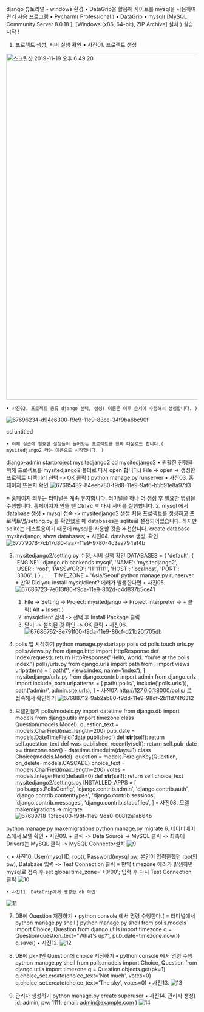 django 튜토리얼 - windows 환경
	• DataGrip을 활용해 사이트를 mysql을 사용하여 관리
사용 프로그램
	• Pycharm( Professional )
	• DataGrip
	• mysql( [MySQL Community Server 8.0.18 ], [Windows (x86, 64-bit), ZIP Archive] 설치 )
실습 시작 !
1. 프로젝트 생성, 서버 실행 확인
	• 사진01. 프로젝트 생성
  <img width="910" alt="스크린샷 2019-11-19 오후 6 49 20" src="https://user-images.githubusercontent.com/49246977/69136075-8f92fd00-0afd-11ea-8fb8-5cd6d30e8ec4.png">

	• 사진02. 프로젝트 종류 django 선택, 생성( 이름은 이후 순서에 수정해서 생성합니다. )
  ![67696234-d94e6300-f9e9-11e9-83ce-34f9ba6bc90f](https://user-images.githubusercontent.com/49246977/69136262-e26cb480-0afd-11ea-9b7e-285a0a6391a5.png)
  
cd untitled

	• 이제 실습에 필요한 설정들이 들어있는 프로젝트를 진짜 다운로드 합니다.( mysitedjango2 라는 이름으로 시작합니다. )
django-admin startproject mysitedjango2
cd mysitedjango2
	• 원활한 진행을 위해 프로젝트를 mysitedjango2 폴더로 다시 open 합니다.( File -> open -> 생성한 프로젝트 디렉터리 선택 -> OK 클릭 )
  python manage.py runserver
	• 사진03. 홈페이지 뜨는지 확인
![67685482-84eeb780-f9d8-11e9-9af6-b5b91e8a97d3](https://user-images.githubusercontent.com/49246977/69136351-0fb96280-0afe-11ea-8d75-6af6638d5b5a.PNG)

※ 홈페이지 띄우는 터미널은 계속 유지합니다. 터미널을 하나 더 생성 후 필요한 명령을 수행합니다. 홈페이지가 안뜰 땐 Ctrl+c 후 다시 서버를 실행합니다.
2. mysql 에서 database 생성
	• mysql 접속 -> mysitedjango2 생성 처음 프로젝트를 생성하고 프로젝트명/setting.py 를 확인했을 때 databases는 sqlite로 설정되어있습니다. 하지만 sqlite는 테스트용이기 때문에 mysql을 사용할 것을 추천합니다.
create database mysitedjango;
show databases;
	• 사진04. database 생성, 확인
![67779076-7cb17d80-faa7-11e9-9780-4c3ea794e14b](https://user-images.githubusercontent.com/49246977/69136329-029c7380-0afe-11ea-8284-f2e416d6cc89.PNG)

3. mysitedjango2/setting.py 수정, 서버 실행 확인
DATABASES = {
    'default': {
        'ENGINE': 'django.db.backends.mysql',
        'NAME': 'mysitedjango2',
        'USER': 'root',
        'PASSWORD': '11111111',
        'HOST': 'localhost',
        'PORT': '3306',
    }
}
.
.
.
.
TIME_ZONE = 'Asia/Seoul'
python manage.py runserver
※ 만약 Did you install mysqlclient? 에러가 발생한다면
	• 사진05.
  ![67686723-7e613f80-f9da-11e9-802d-c4d837b5ce41](https://user-images.githubusercontent.com/49246977/69136406-22339c00-0afe-11ea-8af3-f9f9bed23c5e.PNG)

	1. File -> Setting -> Project: mysitedjango -> Project Interpreter -> + 클릭( Alt + Insert )
	2. mysqlclient 검색 -> 선택 후 Install Package 클릭
	3. 닫기 -> 설치된 것 확인 -> OK 클릭
	• 사진06.
![67686762-8e791f00-f9da-11e9-86cf-d21b20f705db](https://user-images.githubusercontent.com/49246977/69136430-2d86c780-0afe-11ea-934f-47f8c8e8c70c.PNG)

4. polls 앱 시작하기
python manage.py startapp polls
cd polls
touch urls.py
polls/views.py
from django.http import HttpResponse
def index(request):
    return HttpResponse("Hello, world. You're at the polls index.")
polls/urls.py
from django.urls import path
from . import views
urlpatterns = [
    path('', views.index, name='index'),
]
mysitedjango/urls.py
from django.contrib import admin
from django.urls import include, path
urlpatterns = [
    path('polls/', include('polls.urls')),
    path('admin/', admin.site.urls),
]
	• 사진07. http://127.0.0.1:8000/polls/ 로 접속해서 확인하기
![67688712-9ab2ab80-f9dd-11e9-98df-2b11d74f6312](https://user-images.githubusercontent.com/49246977/69136457-3bd4e380-0afe-11ea-866a-1b65a0f7788d.PNG)

5. 모델만들기
polls/models.py
import datetime
from django.db import models
from django.utils import timezone
class Question(models.Model):
    question_text = models.CharField(max_length=200)
    pub_date = models.DateTimeField('date published')
def __str__(self):
        return self.question_text
def was_published_recently(self):
        return self.pub_date >= timezone.now() - datetime.timedelta(days=1)
class Choice(models.Model):
    question = models.ForeignKey(Question, on_delete=models.CASCADE)
    choice_text = models.CharField(max_length=200)
    votes = models.IntegerField(default=0)
def __str__(self):
        return self.choice_text
mysitedjango2/settings.py
INSTALLED_APPS = [
    'polls.apps.PollsConfig',
    'django.contrib.admin',
    'django.contrib.auth',
    'django.contrib.contenttypes',
    'django.contrib.sessions',
    'django.contrib.messages',
    'django.contrib.staticfiles',
]
	• 사진08. 모델 makemigrations -> migrate
![67689718-13fece00-f9df-11e9-9da0-00812e1ab64b](https://user-images.githubusercontent.com/49246977/69136547-5dce6600-0afe-11ea-9bbc-da44fa026755.PNG)

python manage.py makemigrations
python manage.py migrate
6. 데이터베이스에서 모델 확인
	• 사진09. + 클릭 -> Data Source -> MySQL 클릭 -> 좌측에 Drivers는 MySQL 클릭 -> MySQL Connector설치
![9](https://user-images.githubusercontent.com/49246977/69136727-b998ef00-0afe-11ea-84ac-74b054734524.png)

<
	• 사진10. User(mysql ID, root), Password(mysql pw, 본인이 입력한했던 root의 pw), Database 입력 -> Test Connection 클릭
※ 만약 timezone 에러가 발생하면 mysql로 접속 후 set global time_zone='+0:00'; 입력 후 다시 Test Connection 클릭
![10](https://user-images.githubusercontent.com/49246977/69136758-c3225700-0afe-11ea-8a86-569cc2194d9b.png)

	• 사진11. DataGrip에서 생성한 db 확인
![11](https://user-images.githubusercontent.com/49246977/69136763-c4ec1a80-0afe-11ea-91f4-9275a021024d.png)

7. DB에 Question 저장하기
	• python console 에서 명령 수행한다.( = 터미널에서 python manage.py shell )
python manage.py shell
from polls.models import Choice, Question
from django.utils import timezone
q = Question(question_text="What's up?", pub_date=timezone.now())
q.save()
	• 사진12.
![12](https://user-images.githubusercontent.com/49246977/69136803-d9301780-0afe-11ea-925d-6903361971df.png)

8. DB에 pk=1인 Question에 choice 저장하기
	• python console 에서 명령 수행
python manage.py shell
from polls.models import Choice, Question
from django.utils import timezone
q = Question.objects.get(pk=1)
q.choice_set.create(choice_text='Not much', votes=0)
q.choice_set.create(choice_text='The sky', votes=0)
	• 사진13.
![13](https://user-images.githubusercontent.com/49246977/69136807-dfbe8f00-0afe-11ea-956b-18a2018f66af.png)

9. 관리자 생성하기
python manage.py create superuser
	• 사진14. 관리자 생성( id: admin, pw: 1111, email: admin@example.com )
![14](https://user-images.githubusercontent.com/49246977/69136810-e0572580-0afe-11ea-8105-db51e819b5fc.png)
